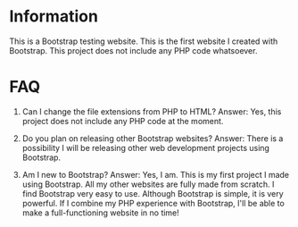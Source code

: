 # Information
This is a Bootstrap testing website. This is the first website I created with Bootstrap. This project does not include any PHP code whatsoever.

# FAQ
1. Can I change the file extensions from PHP to HTML?
Answer: Yes, this project does not include any PHP code at the moment.

2. Do you plan on releasing other Bootstrap websites?
Answer: There is a possibility I will be releasing other web development projects using Bootstrap.

3. Am I new to Bootstrap?
Answer: Yes, I am. This is my first project I made using Bootstrap. All my other websites are fully made from scratch. I find Bootstrap very easy to use. Although Bootstrap is simple, it is very powerful. If I combine my PHP experience with Bootstrap, I'll be able to make a full-functioning website in no time!